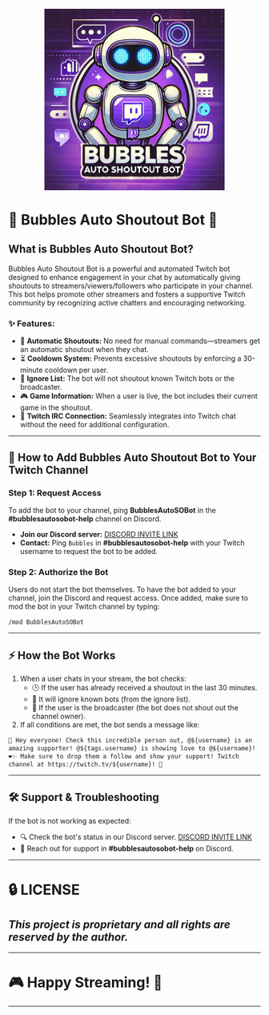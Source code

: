 <p align="center">
  <img src="https://github.com/KernFerm/Bubbles-Auto-SO-Bot/blob/main/bubbles-auto-so-bot.png" width="360" alt="Bubbles Auto Shoutout Bot Logo">
</p>

# 🚀 Bubbles Auto Shoutout Bot 🎉

## What is Bubbles Auto Shoutout Bot?
Bubbles Auto Shoutout Bot is a powerful and automated Twitch bot designed to enhance engagement in your chat by automatically giving shoutouts to streamers/viewers/followers who participate in your channel. This bot helps promote other streamers and fosters a supportive Twitch community by recognizing active chatters and encouraging networking.

### ✨ Features:
- 🤖 **Automatic Shoutouts:** No need for manual commands—streamers get an automatic shoutout when they chat.
- ⏳ **Cooldown System:** Prevents excessive shoutouts by enforcing a 30-minute cooldown per user.
- 🚫 **Ignore List:** The bot will not shoutout known Twitch bots or the broadcaster.
- 🎮 **Game Information:** When a user is live, the bot includes their current game in the shoutout.
- 🔗 **Twitch IRC Connection:** Seamlessly integrates into Twitch chat without the need for additional configuration.

---

## 📌 How to Add Bubbles Auto Shoutout Bot to Your Twitch Channel

### Step 1: Request Access
To add the bot to your channel, ping **BubblesAutoSOBot** in the **#bubblesautosobot-help** channel on Discord.

- **Join our Discord server:** [DISCORD INVITE LINK](https://discord.gg/eCGpWUf5aR)
- **Contact:** Ping `Bubbles` in **#bubblesautosobot-help** with your Twitch username to request the bot to be added.

### Step 2: Authorize the Bot

Users do not start the bot themselves. To have the bot added to your channel, join the Discord and request access. Once added, make sure to mod the bot in your Twitch channel by typing:
```
/mod BubblesAutoSOBot
```
---

## ⚡ How the Bot Works
1. When a user chats in your stream, the bot checks:
   - 🕒 If the user has already received a shoutout in the last 30 minutes.
   - 🚫 It will ignore known bots (from the ignore list).
   - 🎥 If the user is the broadcaster (the bot does not shout out the channel owner).
2. If all conditions are met, the bot sends a message like:
```
🚀 Hey everyone! Check this incredible person out, @${username} is an amazing supporter! @${tags.username} is showing love to @${username}! ❤️✨ Make sure to drop them a follow and show your support! Twitch channel at https://twitch.tv/${username}! 🎉  
```

---

## 🛠️ Support & Troubleshooting
If the bot is not working as expected:
- 🔍 Check the bot's status in our Discord server. [DISCORD INVITE LINK](https://discord.gg/eCGpWUf5aR)
- 💬 Reach out for support in **#bubblesautosobot-help** on Discord.

---
# 🔒 LICENSE
## ***This project is proprietary and all rights are reserved by the author.***
---
# 🎮 **Happy Streaming!** 🚀
---
